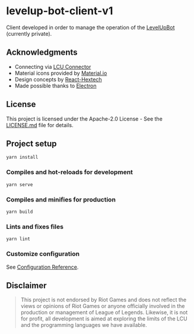 # levelup-bot-client-v1

Client developed in order to manage the operation of the [LevelUpBot](https://github.com/iaaanz/levelup-bot-core-v1) (currently private).

## Acknowledgments

* Connecting via [LCU Connector](https://www.npmjs.com/package/lcu-connector)
* Material icons provided by [Material.io](https://material.io/icons/)
* Design concepts by [React-Hextech](https://github.com/LeagueDevelopers/react-hextech)
* Made possible thanks to [Electron](https://electronjs.org/)

## License

This project is licensed under the Apache-2.0 License - See the [LICENSE.md](LICENSE.md) file for details.

## Project setup
```
yarn install
```

### Compiles and hot-reloads for development
```
yarn serve
```

### Compiles and minifies for production
```
yarn build
```

### Lints and fixes files
```
yarn lint
```

### Customize configuration
See [Configuration Reference](https://cli.vuejs.org/config/).


## Disclaimer

> This project is not endorsed by Riot Games and does not reflect the views or opinions of Riot Games or anyone officially involved in the production or management of League of Legends. Likewise, it is not for profit, all development is aimed at exploring the limits of the LCU and the programming languages we have available.

